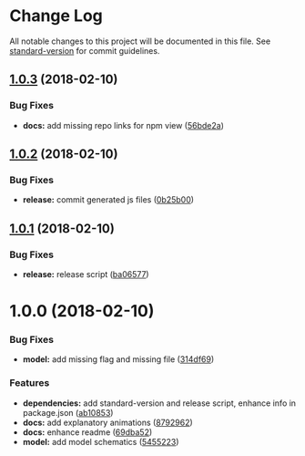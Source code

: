 # Change Log

All notable changes to this project will be documented in this file. See [standard-version](https://github.com/conventional-changelog/standard-version) for commit guidelines.

<a name="1.0.3"></a>
## [1.0.3](https://github.com/angular-extensions/schematics/compare/v1.0.2...v1.0.3) (2018-02-10)


### Bug Fixes

* **docs:** add missing repo links for npm view ([56bde2a](https://github.com/angular-extensions/schematics/commit/56bde2a))



<a name="1.0.2"></a>
## [1.0.2](https://github.com/angular-extensions/schematics/compare/v1.0.1...v1.0.2) (2018-02-10)


### Bug Fixes

* **release:** commit generated js files ([0b25b00](https://github.com/angular-extensions/schematics/commit/0b25b00))



<a name="1.0.1"></a>
## [1.0.1](https://github.com/angular-extensions/schematics/compare/v1.0.0...v1.0.1) (2018-02-10)


### Bug Fixes

* **release:** release script ([ba06577](https://github.com/angular-extensions/schematics/commit/ba06577))



<a name="1.0.0"></a>
# 1.0.0 (2018-02-10)


### Bug Fixes

* **model:** add missing flag and missing file ([314df69](https://github.com/angular-extensions/schematics/commit/314df69))


### Features

* **dependencies:** add standard-version and release script, enhance info in package.json ([ab10853](https://github.com/angular-extensions/schematics/commit/ab10853))
* **docs:** add explanatory animations ([8792962](https://github.com/angular-extensions/schematics/commit/8792962))
* **docs:** enhance readme ([69dba52](https://github.com/angular-extensions/schematics/commit/69dba52))
* **model:** add model schematics ([5455223](https://github.com/angular-extensions/schematics/commit/5455223))
